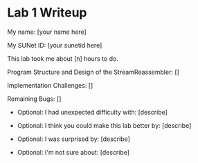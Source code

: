 Lab 1 Writeup
=============

My name: [your name here]

My SUNet ID: [your sunetid here]

This lab took me about [n] hours to do.

Program Structure and Design of the StreamReassembler:
[]

Implementation Challenges:
[]

Remaining Bugs:
[]

- Optional: I had unexpected difficulty with: [describe]

- Optional: I think you could make this lab better by: [describe]

- Optional: I was surprised by: [describe]

- Optional: I'm not sure about: [describe]
